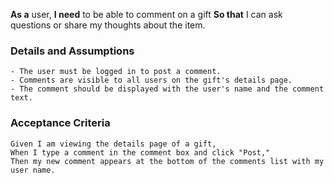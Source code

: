 **As a** user,
**I need** to be able to comment on a gift
**So that** I can ask questions or share my thoughts about the item.

### Details and Assumptions

    - The user must be logged in to post a comment.
    - Comments are visible to all users on the gift's details page.
    - The comment should be displayed with the user's name and the comment text.

### Acceptance Criteria

    Given I am viewing the details page of a gift,
    When I type a comment in the comment box and click "Post,"
    Then my new comment appears at the bottom of the comments list with my user name.

